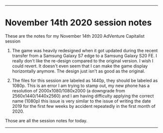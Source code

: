 
***

# November 14th 2020 session notes

These are the notes for my November 14th 2020 AdVenture Capitalist session

1. The game was heavily redesigned when it got updated during the recent transfer from a Samsung Galaxy S7 edge to a Samsung Galaxy S20 FE. I really don't like the re-design compared to the original version. I wish I could revert. It doesn't even seem that I can make the game display horizontally anymore. The design just isn't as good as the original.

2. The files for this session are labeled as 1440p, they should be labeled as 1080p. This is an error I am trying to stamp out, my new phone has a resolution of 2000x1080/1080x2000 (a downgrade from 2560x1440/1440x2560) and I am having difficulty applying the correct name (1080p) this issue is very similar to the issue of writing the date 2019 for the first few weeks by accident repeatedly in the first month of 2020.

Those are all the session notes for today.

***
